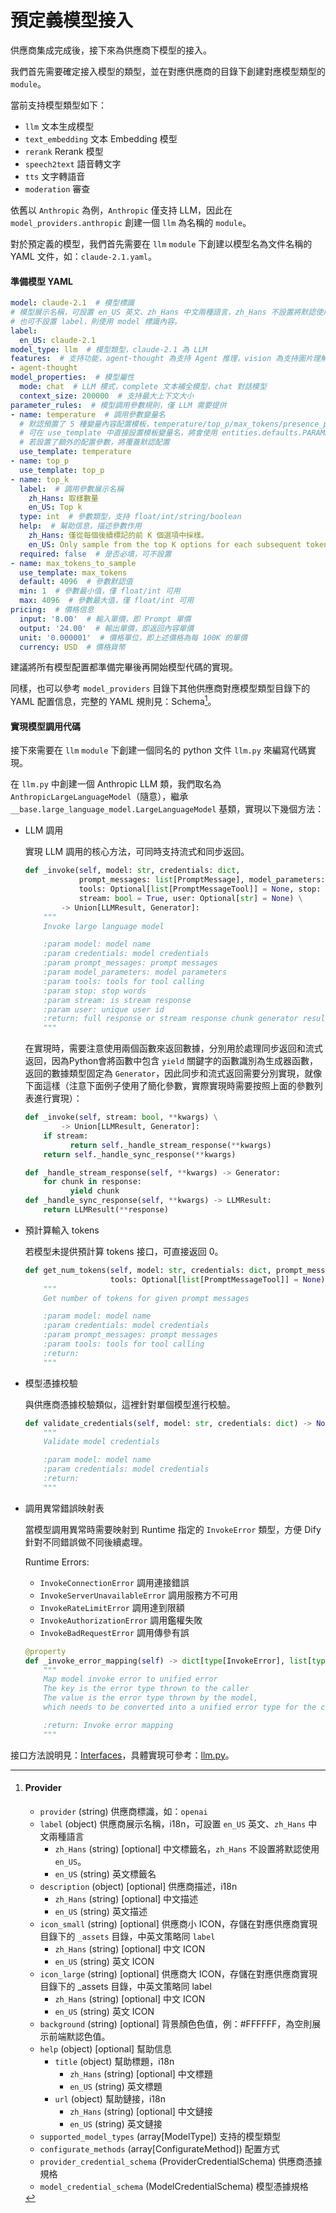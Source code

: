 # 預定義模型接入

供應商集成完成後，接下來為供應商下模型的接入。

我們首先需要確定接入模型的類型，並在對應供應商的目錄下創建對應模型類型的 `module`。

當前支持模型類型如下：

* `llm` 文本生成模型
* `text_embedding` 文本 Embedding 模型
* `rerank` Rerank 模型
* `speech2text` 語音轉文字
* `tts` 文字轉語音
* `moderation` 審查

依舊以 `Anthropic` 為例，`Anthropic` 僅支持 LLM，因此在 `model_providers.anthropic` 創建一個 `llm` 為名稱的 `module`。

對於預定義的模型，我們首先需要在 `llm` `module` 下創建以模型名為文件名稱的 YAML 文件，如：`claude-2.1.yaml`。

#### 準備模型 YAML

```yaml
model: claude-2.1  # 模型標識
# 模型展示名稱，可設置 en_US 英文、zh_Hans 中文兩種語言，zh_Hans 不設置將默認使用 en_US。
# 也可不設置 label，則使用 model 標識內容。
label:
  en_US: claude-2.1
model_type: llm  # 模型類型，claude-2.1 為 LLM
features:  # 支持功能，agent-thought 為支持 Agent 推理，vision 為支持圖片理解
- agent-thought
model_properties:  # 模型屬性
  mode: chat  # LLM 模式，complete 文本補全模型，chat 對話模型
  context_size: 200000  # 支持最大上下文大小
parameter_rules:  # 模型調用參數規則，僅 LLM 需要提供
- name: temperature  # 調用參數變量名
  # 默認預置了 5 種變量內容配置模板，temperature/top_p/max_tokens/presence_penalty/frequency_penalty
  # 可在 use_template 中直接設置模板變量名，將會使用 entities.defaults.PARAMETER_RULE_TEMPLATE 中的默認配置
  # 若設置了額外的配置參數，將覆蓋默認配置
  use_template: temperature
- name: top_p
  use_template: top_p
- name: top_k
  label:  # 調用參數展示名稱
    zh_Hans: 取樣數量
    en_US: Top k
  type: int  # 參數類型，支持 float/int/string/boolean
  help:  # 幫助信息，描述參數作用
    zh_Hans: 僅從每個後續標記的前 K 個選項中採樣。
    en_US: Only sample from the top K options for each subsequent token.
  required: false  # 是否必填，可不設置
- name: max_tokens_to_sample
  use_template: max_tokens
  default: 4096  # 參數默認值
  min: 1  # 參數最小值，僅 float/int 可用
  max: 4096  # 參數最大值，僅 float/int 可用
pricing:  # 價格信息
  input: '8.00'  # 輸入單價，即 Prompt 單價
  output: '24.00'  # 輸出單價，即返回內容單價
  unit: '0.000001'  # 價格單位，即上述價格為每 100K 的單價
  currency: USD  # 價格貨幣
```

建議將所有模型配置都準備完畢後再開始模型代碼的實現。

同樣，也可以參考 `model_providers` 目錄下其他供應商對應模型類型目錄下的 YAML 配置信息，完整的 YAML 規則見：Schema[^1]。

#### 實現模型調用代碼

接下來需要在 `llm` `module` 下創建一個同名的 python 文件 `llm.py` 來編寫代碼實現。

在 `llm.py` 中創建一個 Anthropic LLM 類，我們取名為 `AnthropicLargeLanguageModel`（隨意），繼承 `__base.large_language_model.LargeLanguageModel` 基類，實現以下幾個方法：

*   LLM 調用

    實現 LLM 調用的核心方法，可同時支持流式和同步返回。

    ```python
    def _invoke(self, model: str, credentials: dict,
                prompt_messages: list[PromptMessage], model_parameters: dict,
                tools: Optional[list[PromptMessageTool]] = None, stop: Optional[List[str]] = None,
                stream: bool = True, user: Optional[str] = None) \
            -> Union[LLMResult, Generator]:
        """
        Invoke large language model

        :param model: model name
        :param credentials: model credentials
        :param prompt_messages: prompt messages
        :param model_parameters: model parameters
        :param tools: tools for tool calling
        :param stop: stop words
        :param stream: is stream response
        :param user: unique user id
        :return: full response or stream response chunk generator result
        """
    ```

    在實現時，需要注意使用兩個函數來返回數據，分別用於處理同步返回和流式返回，因為Python會將函數中包含 `yield` 關鍵字的函數識別為生成器函數，返回的數據類型固定為 `Generator`，因此同步和流式返回需要分別實現，就像下面這樣（注意下面例子使用了簡化參數，實際實現時需要按照上面的參數列表進行實現）：

    ```python
    def _invoke(self, stream: bool, **kwargs) \
            -> Union[LLMResult, Generator]:
        if stream:
              return self._handle_stream_response(**kwargs)
        return self._handle_sync_response(**kwargs)

    def _handle_stream_response(self, **kwargs) -> Generator:
        for chunk in response:
              yield chunk
    def _handle_sync_response(self, **kwargs) -> LLMResult:
        return LLMResult(**response)
    ```
*   預計算輸入 tokens

    若模型未提供預計算 tokens 接口，可直接返回 0。

    ```python
    def get_num_tokens(self, model: str, credentials: dict, prompt_messages: list[PromptMessage],
                       tools: Optional[list[PromptMessageTool]] = None) -> int:
        """
        Get number of tokens for given prompt messages

        :param model: model name
        :param credentials: model credentials
        :param prompt_messages: prompt messages
        :param tools: tools for tool calling
        :return:
        """
    ```
*   模型憑據校驗

    與供應商憑據校驗類似，這裡針對單個模型進行校驗。

    ```python
    def validate_credentials(self, model: str, credentials: dict) -> None:
        """
        Validate model credentials

        :param model: model name
        :param credentials: model credentials
        :return:
        """
    ```
*   調用異常錯誤映射表

    當模型調用異常時需要映射到 Runtime 指定的 `InvokeError` 類型，方便 Dify 針對不同錯誤做不同後續處理。

    Runtime Errors:

    * `InvokeConnectionError` 調用連接錯誤
    * `InvokeServerUnavailableError` 調用服務方不可用
    * `InvokeRateLimitError` 調用達到限額
    * `InvokeAuthorizationError` 調用鑑權失敗
    * `InvokeBadRequestError` 調用傳參有誤

    ```python
    @property
    def _invoke_error_mapping(self) -> dict[type[InvokeError], list[type[Exception]]]:
        """
        Map model invoke error to unified error
        The key is the error type thrown to the caller
        The value is the error type thrown by the model,
        which needs to be converted into a unified error type for the caller.

        :return: Invoke error mapping
        """
    ```

接口方法說明見：[Interfaces](https://github.com/langgenius/dify/blob/main/api/core/model\_runtime/docs/zh\_Hans/interfaces.md)，具體實現可參考：[llm.py](https://github.com/langgenius/dify-runtime/blob/main/lib/model_providers/anthropic/llm/llm.py)。

[^1]: #### Provider

    * `provider` (string) 供應商標識，如：`openai`
    * `label` (object) 供應商展示名稱，i18n，可設置 `en_US` 英文、`zh_Hans` 中文兩種語言
      * `zh_Hans` (string) \[optional] 中文標籤名，`zh_Hans` 不設置將默認使用 `en_US`。
      * `en_US` (string) 英文標籤名
    * `description` (object) \[optional] 供應商描述，i18n
      * `zh_Hans` (string) \[optional] 中文描述
      * `en_US` (string) 英文描述
    * `icon_small` (string) \[optional] 供應商小 ICON，存儲在對應供應商實現目錄下的 `_assets` 目錄，中英文策略同 `label`
      * `zh_Hans` (string) \[optional] 中文 ICON
      * `en_US` (string) 英文 ICON
    * `icon_large` (string) \[optional] 供應商大 ICON，存儲在對應供應商實現目錄下的 \_assets 目錄，中英文策略同 label
      * `zh_Hans` (string) \[optional] 中文 ICON
      * `en_US` (string) 英文 ICON
    * `background` (string) \[optional] 背景顏色色值，例：#FFFFFF，為空則展示前端默認色值。
    * `help` (object) \[optional] 幫助信息
      * `title` (object) 幫助標題，i18n
        * `zh_Hans` (string) \[optional] 中文標題
        * `en_US` (string) 英文標題
      * `url` (object) 幫助鏈接，i18n
        * `zh_Hans` (string) \[optional] 中文鏈接
        * `en_US` (string) 英文鏈接
    * `supported_model_types` (array\[ModelType]) 支持的模型類型
    * `configurate_methods` (array\[ConfigurateMethod]) 配置方式
    * `provider_credential_schema` (ProviderCredentialSchema) 供應商憑據規格
    * `model_credential_schema` (ModelCredentialSchema) 模型憑據規格
